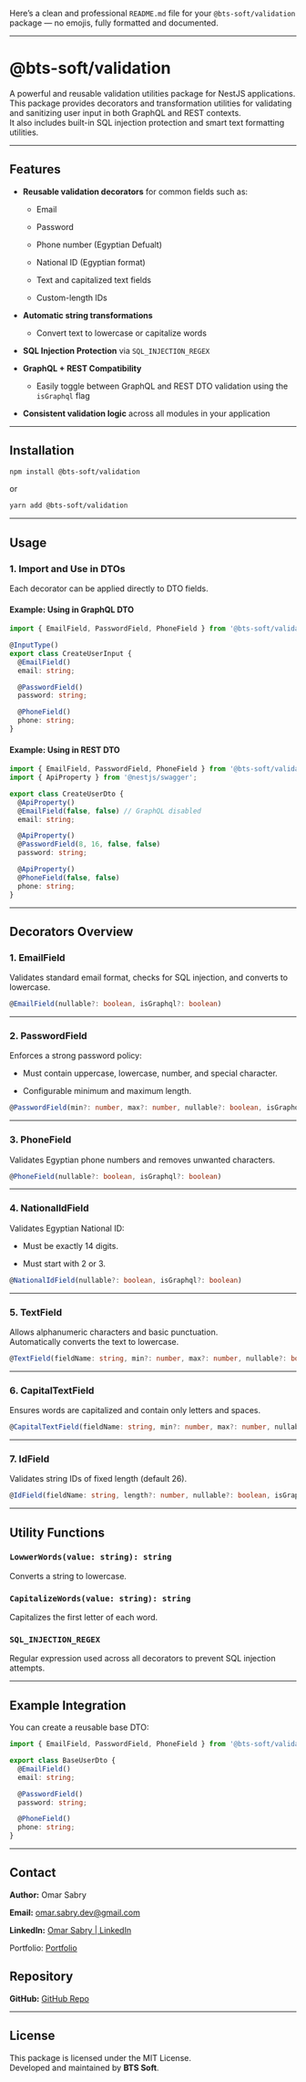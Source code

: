 Here’s a clean and professional `README.md` file for your `@bts-soft/validation` package — no emojis, fully formatted and documented.

---

# @bts-soft/validation

A powerful and reusable validation utilities package for NestJS applications.  
This package provides decorators and transformation utilities for validating and sanitizing user input in both GraphQL and REST contexts.  
It also includes built-in SQL injection protection and smart text formatting utilities.

---

## Features

- **Reusable validation decorators** for common fields such as:
    
    - Email
        
    - Password
        
    - Phone number (Egyptian Defualt)
        
    - National ID (Egyptian format)
        
    - Text and capitalized text fields
        
    - Custom-length IDs
        
- **Automatic string transformations**
    
    - Convert text to lowercase or capitalize words
        
- **SQL Injection Protection** via `SQL_INJECTION_REGEX`
    
- **GraphQL + REST Compatibility**
    
    - Easily toggle between GraphQL and REST DTO validation using the `isGraphql` flag
        
- **Consistent validation logic** across all modules in your application
    

---

## Installation

```bash
npm install @bts-soft/validation
```

or

```bash
yarn add @bts-soft/validation
```

---

## Usage

### 1. Import and Use in DTOs

Each decorator can be applied directly to DTO fields.

#### Example: Using in GraphQL DTO

```typescript
import { EmailField, PasswordField, PhoneField } from '@bts-soft/validation';

@InputType()
export class CreateUserInput {
  @EmailField()
  email: string;

  @PasswordField()
  password: string;

  @PhoneField()
  phone: string;
}
```

#### Example: Using in REST DTO

```typescript
import { EmailField, PasswordField, PhoneField } from '@bts-soft/validation';
import { ApiProperty } from '@nestjs/swagger';

export class CreateUserDto {
  @ApiProperty()
  @EmailField(false, false) // GraphQL disabled
  email: string;

  @ApiProperty()
  @PasswordField(8, 16, false, false)
  password: string;

  @ApiProperty()
  @PhoneField(false, false)
  phone: string;
}
```

---

## Decorators Overview

### 1. **EmailField**

Validates standard email format, checks for SQL injection, and converts to lowercase.

```typescript
@EmailField(nullable?: boolean, isGraphql?: boolean)
```

---

### 2. **PasswordField**

Enforces a strong password policy:

- Must contain uppercase, lowercase, number, and special character.
    
- Configurable minimum and maximum length.
    

```typescript
@PasswordField(min?: number, max?: number, nullable?: boolean, isGraphql?: boolean)
```

---

### 3. **PhoneField**

Validates Egyptian phone numbers and removes unwanted characters.

```typescript
@PhoneField(nullable?: boolean, isGraphql?: boolean)
```

---

### 4. **NationalIdField**

Validates Egyptian National ID:

- Must be exactly 14 digits.
    
- Must start with 2 or 3.
    

```typescript
@NationalIdField(nullable?: boolean, isGraphql?: boolean)
```

---

### 5. **TextField**

Allows alphanumeric characters and basic punctuation.  
Automatically converts the text to lowercase.

```typescript
@TextField(fieldName: string, min?: number, max?: number, nullable?: boolean, isGraphql?: boolean)
```

---

### 6. **CapitalTextField**

Ensures words are capitalized and contain only letters and spaces.

```typescript
@CapitalTextField(fieldName: string, min?: number, max?: number, nullable?: boolean, isGraphql?: boolean)
```

---

### 7. **IdField**

Validates string IDs of fixed length (default 26).

```typescript
@IdField(fieldName: string, length?: number, nullable?: boolean, isGraphql?: boolean)
```

---

## Utility Functions

### `LowwerWords(value: string): string`

Converts a string to lowercase.

### `CapitalizeWords(value: string): string`

Capitalizes the first letter of each word.

### `SQL_INJECTION_REGEX`

Regular expression used across all decorators to prevent SQL injection attempts.

---

## Example Integration

You can create a reusable base DTO:

```typescript
import { EmailField, PasswordField, PhoneField } from '@bts-soft/validation';

export class BaseUserDto {
  @EmailField()
  email: string;

  @PasswordField()
  password: string;

  @PhoneField()
  phone: string;
}
```

---

## Contact

**Author:** Omar Sabry  

**Email:** [omar.sabry.dev@gmail.com](mailto:omar.sabry.dev@gmail.com)  

**LinkedIn:** [Omar Sabry | LinkedIn](https://www.linkedin.com/in/omarsa6ry/)

Portfolio: [Portfolio](https://omarsabry.netlify.app/)

## Repository


**GitHub:** [GitHub Repo](https://github.com/Omar-Sa6ry/bts-soft/tree/main/packages/validation)

---
## License

This package is licensed under the MIT License.  
Developed and maintained by **BTS Soft**.

